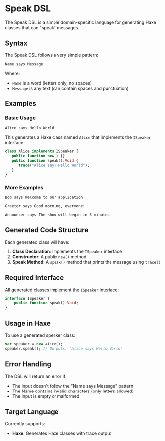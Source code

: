 # Speak DSL

The Speak DSL is a simple domain-specific language for generating Haxe classes that can "speak" messages.

## Syntax

The Speak DSL follows a very simple pattern:

```
Name says Message
```

Where:
- `Name` is a word (letters only, no spaces)
- `Message` is any text (can contain spaces and punctuation)

## Examples

### Basic Usage

```
Alice says Hello World
```

This generates a Haxe class named `Alice` that implements the `ISpeaker` interface:

```haxe
class Alice implements ISpeaker {
   public function new() {}
   public function speak():Void {
      trace("Alice says Hello World");
   }
}
```

### More Examples

```
Bob says Welcome to our application
```

```
Greeter says Good morning, everyone!
```

```
Announcer says The show will begin in 5 minutes
```

## Generated Code Structure

Each generated class will have:

1. **Class Declaration**: Implements the `ISpeaker` interface
2. **Constructor**: A public `new()` method
3. **Speak Method**: A `speak()` method that prints the message using `trace()`

## Required Interface

All generated classes implement the `ISpeaker` interface:

```haxe
interface ISpeaker {
    public function speak():Void;
}
```

## Usage in Haxe

To use a generated speaker class:

```haxe
var speaker = new Alice();
speaker.speak(); // Outputs: "Alice says Hello World"
```

## Error Handling

The DSL will return an error if:
- The input doesn't follow the "Name says Message" pattern
- The Name contains invalid characters (only letters allowed)
- The input is empty or malformed

## Target Language

Currently supports:
- **Haxe**: Generates Haxe classes with trace output 